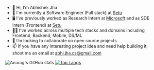 - 👋 Hi, I’m Abhishek Jha
- 🚀 I'm currently a Software Engineer (Full stack) at [Setu](https://www.setu.co/)
- 🖥️ I’ve previously worked as Research Intern at [Microsoft](https://www.microsoft.com/) and as SDE Intern (Frontend) at [Setu](https://www.setu.co/)
- 👨‍💻 I've worked across multiple tech stacks and domains including Frontend, Backend, Mobile, DS/ML
- 💞️ I’m looking to collaborate on open source projects
- 📫 If you have any interesting project idea and need help building it, shoot me an email at abhi.jha.cs@gmail.com


![Anurag's GitHub stats](https://github-readme-stats.vercel.app/api?username=abhijhacodes&show_icons=true&theme=highcontrast) [![Top Langs](https://github-readme-stats.vercel.app/api/top-langs/?username=abhijhacodes&layout=compact&exclude_repo=abhi-jha-portfolio,data-science&langs_count=10)](https://github.com/anuraghazra/github-readme-stats)
